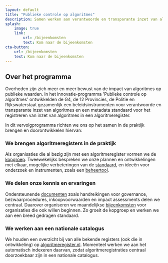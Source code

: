 ```yaml
---
layout: default
title: "Publieke controle op algoritmes"
description: Samen werken aan verantwoorde en transparante inzet van algoritmische toepassingen door overheden.
splash:
    image: true
    link:
        url: /bijeenkomsten
        text: Kom naar de bijeenkomsten
cta-button:
    url: /bijeenkomsten
    text: Kom naar de bijeenkomsten
---
```

## Over het programma

Overheden zijn zich meer en meer bewust van de impact van algoritmes op publieke waarden. In het innovatie-programma 'Publieke controle op algoritmes' ontwikkelden de G4, de 12 Provincies, de Politie en Rijkswaterstaat gezamenlijk een beleidsinstrumenten voor verantwoorde en transparante inzet van algoritmes en een metadata standaard voor het registreren van inzet van algoritmes in een algoritmeregister.

In dit vervolgprogramma richten we ons op het samen in de praktijk brengen en doorontwikkelen hiervan:

### We brengen algoritmeregisters in de praktijk

Als organisaties die al bezig zijn met een algoritmeregister vormen we de <a href="/kopgroep">kopgroep</a>. Tweewekelijks bespreken we onze plannen en ontwikkelingen met elkaar, mogelijke verbeteringen van de [standaard](https://standaard.algoritmeregister.org), en ideeën voor onderzoek en instrumenten, zoals een [beheertool](/beheertool).

### We delen onze kennis en ervaringen

Ondersteunende <a href="/documenten">documenten</a> zoals handreikingen voor governance, bezwaarprocedures, inkoopvoorwaarden en impact assessments delen we centraal. Daarover organiseren we maandelijkse <a href="/bijeenkomsten">bijeenkomsten</a> voor organisaties die ook willen beginnen. Zo groeit de kopgroep en werken we aan een breed gedragen standaard. 

### We werken aan een nationale catalogus

We houden een overzicht bij van alle bekende registers (ook die in ontwikkeling) op [algoritmeregister.nl](https://www.algoritmeregister.nl). Momenteel werken we aan het automatisch indexeren daarvan, zodat algoritmeregistraties centraal doorzoekbaar zijn in een nationale catalogus.
